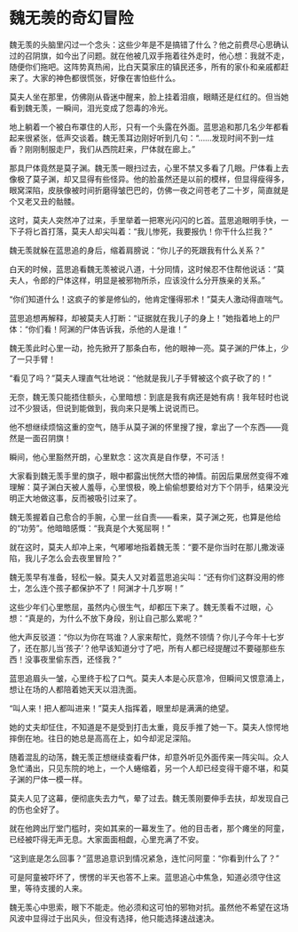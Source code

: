 # 魏无羡的奇幻冒险

魏无羡的头脑里闪过一个念头：这些少年是不是搞错了什么？他之前费尽心思确认过的召阴旗，如今出了问题。就在他被几双手拖着往外走时，他心想：我就不走，随便你们拖吧。这阵势真热闹，比白天莫家庄的镇民还多，所有的家仆和亲戚都赶来了。大家的神色都很慌张，好像在害怕些什么。

莫夫人坐在那里，仿佛刚从昏迷中醒来，脸上挂着泪痕，眼睛还是红红的。但当她看到魏无羡，一瞬间，泪光变成了怨毒的冷光。

地上躺着一个被白布罩住的人形，只有一个头露在外面。蓝思追和那几名少年都看起来很紧张，低声交谈着。魏无羡耳边刚好听到几句：“……发现时间不到一炷香？刚刚制服走尸，我们从西院赶来，尸体就在廊上。”

那具尸体竟然是莫子渊。魏无羡一眼扫过去，心里不禁又多看了几眼。尸体看上去像极了莫子渊，却又显得有些怪异。他的脸虽然还是以前的模样，但显得瘦得多，眼窝深陷，皮肤像被时间折磨得皱巴巴的，仿佛一夜之间苍老了二十岁，简直就是个又老又丑的骷髅。

这时，莫夫人突然冲了过来，手里举着一把寒光闪闪的匕首。蓝思追眼明手快，一下子将匕首打落，莫夫人却尖叫着：“我儿惨死，我要报仇！你干什么拦我？”

魏无羡就躲在蓝思追的身后，缩着肩膀说：“你儿子的死跟我有什么关系？” 

白天的时候，蓝思追看魏无羡被说八道，十分同情，这时候忍不住帮他说话：“莫夫人，令郎的尸体这样，明显是被邪物所杀，应该没什么分开族亲的关系。”

“你们知道什么！这疯子的爹是修仙的，他肯定懂得邪术！”莫夫人激动得直喘气。

蓝思追想再解释，却被莫夫人打断：“证据就在我儿子的身上！”她指着地上的尸体：“你们看！阿渊的尸体告诉我，杀他的人是谁！”

魏无羡此时心里一动，抢先掀开了那条白布，他的眼神一亮。莫子渊的尸体上，少了一只手臂！

“看见了吗？”莫夫人理直气壮地说：“他就是我儿子手臂被这个疯子砍了的！” 

无奈，魏无羡只能捂住额头，心里暗想：到底是我有病还是她有病！我年轻时也说过不少狠话，但说到能做到，我向来只是嘴上说说而已。

他不想继续烦恼这重的空气，随手从莫子渊的怀里搜了搜，拿出了一个东西——竟然是一面召阴旗！

瞬间，他心里豁然开朗，心里默念：这次真是自作孽，不可活！ 

大家看到魏无羡手里的旗子，眼中都露出恍然大悟的神情。前因后果居然变得不难理解：莫子渊白天被人羞辱，心里恨极，晚上偷偷想要给对方下个阴手，结果没光明正大地做这事，反而被吸引过来了。

魏无羡握着自己愈合的手腕，心里一丝自责——看来，莫子渊之死，也算是他给的“功劳”。他暗暗感慨：“我真是个大冤屈啊！”

就在这时，莫夫人却冲上来，气嘟嘟地指着魏无羡：“要不是你当时在那儿撒泼诬陷，我儿子怎么会去夜里冒险？”

魏无羡早有准备，轻松一躲。莫夫人又对着蓝思追尖叫：“还有你们这群没用的修士，怎么连个孩子都保护不了！阿渊才十几岁啊！”

这些少年们心里憋屈，虽然内心很生气，却都压下来了。魏无羡看不过眼，心想：“真是的，为什么不放下身段，别让自己那么累呢？”

他大声反驳道：“你以为你在骂谁？人家来帮忙，竟然不领情？你儿子今年十七岁了，还在那儿当‘孩子’？他早该知道分寸了吧，所有人都已经提醒过不要碰那些东西！没事夜里偷东西，还怪我？”

蓝思追眉头一皱，心里终于松了口气。莫夫人本是心灰意冷，但瞬间又恨意涌上，想让在场的人都陪着她天天以泪洗面。

“叫人来！把人都叫进来！”莫夫人指挥着，眼里却是满满的绝望。

她的丈夫却怔住，不知道是不是受到打击太重，竟反手推了她一下。莫夫人惊愕地摔倒在地。往日的她总是高高在上，如今却泥足深陷。

随着混乱的动荡，魏无羡正想继续查看尸体，却意外听见外面传来一阵尖叫。众人急忙涌出，只见东院的地上，一个人蜷缩着，另一个人却已经变得干瘪不堪，和莫子渊的尸体一模一样。

莫夫人见了这幕，便彻底失去力气，晕了过去。魏无羡刚要伸手去扶，却发现自己的伤也全好了。

就在他跨出厅堂门槛时，突如其来的一幕发生了。他的目击者，那个瘫坐的阿童，已经被吓得无声无息。大家面面相觑，心里充满了不安。 

“这到底是怎么回事？”蓝思追意识到情况紧急，连忙问阿童：“你看到什么了？”

可是阿童被吓坏了，愣愣的半天也答不上来。蓝思追心中焦急，知道必须守住这里，等待支援的人来。

魏无羡心中思索，眼下不能走。他必须和这可怕的邪物对抗。虽然他不希望在这场风波中显得过于出风头，但没有选择，他只能选择速战速决。
